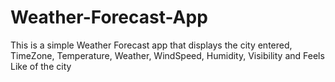 # Weather-Forecast-App
This is a simple Weather Forecast app that displays the city entered, TimeZone, Temperature, Weather, WindSpeed, Humidity, Visibility and Feels Like of the city
